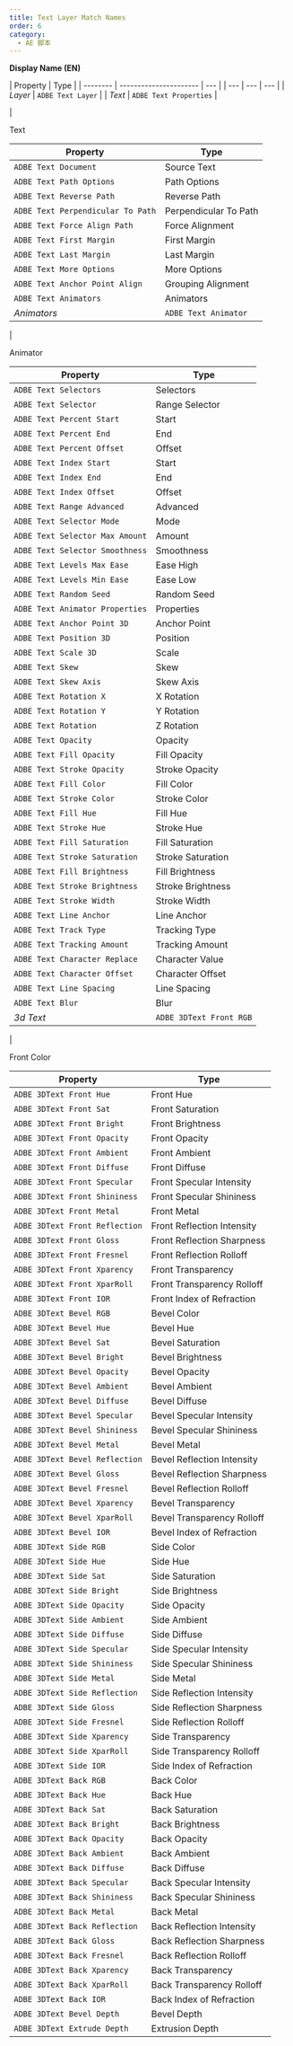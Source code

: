 ```yaml
---
title: Text Layer Match Names
order: 6
category:
  - AE 脚本
---
```


**Display Name (EN)**

| Property | Type                   |
| -------- | ---------------------- | --- |
| ---      | ---                    | --- |
| _Layer_  | `ADBE Text Layer`      |
| _Text_   | `ADBE Text Properties` |

|

Text

| Property                          | Type                  |
| --------------------------------- | --------------------- |
| `ADBE Text Document`              | Source Text           |
| `ADBE Text Path Options`          | Path Options          |
| `ADBE Text Reverse Path`          | Reverse Path          |
| `ADBE Text Perpendicular To Path` | Perpendicular To Path |
| `ADBE Text Force Align Path`      | Force Alignment       |
| `ADBE Text First Margin`          | First Margin          |
| `ADBE Text Last Margin`           | Last Margin           |
| `ADBE Text More Options`          | More Options          |
| `ADBE Text Anchor Point Align`    | Grouping Alignment    |
| `ADBE Text Animators`             | Animators             |
| _Animators_                       | `ADBE Text Animator`  |

|

Animator

| Property                        | Type                    |
| ------------------------------- | ----------------------- |
| `ADBE Text Selectors`           | Selectors               |
| `ADBE Text Selector`            | Range Selector          |
| `ADBE Text Percent Start`       | Start                   |
| `ADBE Text Percent End`         | End                     |
| `ADBE Text Percent Offset`      | Offset                  |
| `ADBE Text Index Start`         | Start                   |
| `ADBE Text Index End`           | End                     |
| `ADBE Text Index Offset`        | Offset                  |
| `ADBE Text Range Advanced`      | Advanced                |
| `ADBE Text Selector Mode`       | Mode                    |
| `ADBE Text Selector Max Amount` | Amount                  |
| `ADBE Text Selector Smoothness` | Smoothness              |
| `ADBE Text Levels Max Ease`     | Ease High               |
| `ADBE Text Levels Min Ease`     | Ease Low                |
| `ADBE Text Random Seed`         | Random Seed             |
| `ADBE Text Animator Properties` | Properties              |
| `ADBE Text Anchor Point 3D`     | Anchor Point            |
| `ADBE Text Position 3D`         | Position                |
| `ADBE Text Scale 3D`            | Scale                   |
| `ADBE Text Skew`                | Skew                    |
| `ADBE Text Skew Axis`           | Skew Axis               |
| `ADBE Text Rotation X`          | X Rotation              |
| `ADBE Text Rotation Y`          | Y Rotation              |
| `ADBE Text Rotation`            | Z Rotation              |
| `ADBE Text Opacity`             | Opacity                 |
| `ADBE Text Fill Opacity`        | Fill Opacity            |
| `ADBE Text Stroke Opacity`      | Stroke Opacity          |
| `ADBE Text Fill Color`          | Fill Color              |
| `ADBE Text Stroke Color`        | Stroke Color            |
| `ADBE Text Fill Hue`            | Fill Hue                |
| `ADBE Text Stroke Hue`          | Stroke Hue              |
| `ADBE Text Fill Saturation`     | Fill Saturation         |
| `ADBE Text Stroke Saturation`   | Stroke Saturation       |
| `ADBE Text Fill Brightness`     | Fill Brightness         |
| `ADBE Text Stroke Brightness`   | Stroke Brightness       |
| `ADBE Text Stroke Width`        | Stroke Width            |
| `ADBE Text Line Anchor`         | Line Anchor             |
| `ADBE Text Track Type`          | Tracking Type           |
| `ADBE Text Tracking Amount`     | Tracking Amount         |
| `ADBE Text Character Replace`   | Character Value         |
| `ADBE Text Character Offset`    | Character Offset        |
| `ADBE Text Line Spacing`        | Line Spacing            |
| `ADBE Text Blur`                | Blur                    |
| _3d Text_                       | `ADBE 3DText Front RGB` |

|

Front Color

| Property                       | Type                       |
| ------------------------------ | -------------------------- |
| `ADBE 3DText Front Hue`        | Front Hue                  |
| `ADBE 3DText Front Sat`        | Front Saturation           |
| `ADBE 3DText Front Bright`     | Front Brightness           |
| `ADBE 3DText Front Opacity`    | Front Opacity              |
| `ADBE 3DText Front Ambient`    | Front Ambient              |
| `ADBE 3DText Front Diffuse`    | Front Diffuse              |
| `ADBE 3DText Front Specular`   | Front Specular Intensity   |
| `ADBE 3DText Front Shininess`  | Front Specular Shininess   |
| `ADBE 3DText Front Metal`      | Front Metal                |
| `ADBE 3DText Front Reflection` | Front Reflection Intensity |
| `ADBE 3DText Front Gloss`      | Front Reflection Sharpness |
| `ADBE 3DText Front Fresnel`    | Front Reflection Rolloff   |
| `ADBE 3DText Front Xparency`   | Front Transparency         |
| `ADBE 3DText Front XparRoll`   | Front Transparency Rolloff |
| `ADBE 3DText Front IOR`        | Front Index of Refraction  |
| `ADBE 3DText Bevel RGB`        | Bevel Color                |
| `ADBE 3DText Bevel Hue`        | Bevel Hue                  |
| `ADBE 3DText Bevel Sat`        | Bevel Saturation           |
| `ADBE 3DText Bevel Bright`     | Bevel Brightness           |
| `ADBE 3DText Bevel Opacity`    | Bevel Opacity              |
| `ADBE 3DText Bevel Ambient`    | Bevel Ambient              |
| `ADBE 3DText Bevel Diffuse`    | Bevel Diffuse              |
| `ADBE 3DText Bevel Specular`   | Bevel Specular Intensity   |
| `ADBE 3DText Bevel Shininess`  | Bevel Specular Shininess   |
| `ADBE 3DText Bevel Metal`      | Bevel Metal                |
| `ADBE 3DText Bevel Reflection` | Bevel Reflection Intensity |
| `ADBE 3DText Bevel Gloss`      | Bevel Reflection Sharpness |
| `ADBE 3DText Bevel Fresnel`    | Bevel Reflection Rolloff   |
| `ADBE 3DText Bevel Xparency`   | Bevel Transparency         |
| `ADBE 3DText Bevel XparRoll`   | Bevel Transparency Rolloff |
| `ADBE 3DText Bevel IOR`        | Bevel Index of Refraction  |
| `ADBE 3DText Side RGB`         | Side Color                 |
| `ADBE 3DText Side Hue`         | Side Hue                   |
| `ADBE 3DText Side Sat`         | Side Saturation            |
| `ADBE 3DText Side Bright`      | Side Brightness            |
| `ADBE 3DText Side Opacity`     | Side Opacity               |
| `ADBE 3DText Side Ambient`     | Side Ambient               |
| `ADBE 3DText Side Diffuse`     | Side Diffuse               |
| `ADBE 3DText Side Specular`    | Side Specular Intensity    |
| `ADBE 3DText Side Shininess`   | Side Specular Shininess    |
| `ADBE 3DText Side Metal`       | Side Metal                 |
| `ADBE 3DText Side Reflection`  | Side Reflection Intensity  |
| `ADBE 3DText Side Gloss`       | Side Reflection Sharpness  |
| `ADBE 3DText Side Fresnel`     | Side Reflection Rolloff    |
| `ADBE 3DText Side Xparency`    | Side Transparency          |
| `ADBE 3DText Side XparRoll`    | Side Transparency Rolloff  |
| `ADBE 3DText Side IOR`         | Side Index of Refraction   |
| `ADBE 3DText Back RGB`         | Back Color                 |
| `ADBE 3DText Back Hue`         | Back Hue                   |
| `ADBE 3DText Back Sat`         | Back Saturation            |
| `ADBE 3DText Back Bright`      | Back Brightness            |
| `ADBE 3DText Back Opacity`     | Back Opacity               |
| `ADBE 3DText Back Ambient`     | Back Ambient               |
| `ADBE 3DText Back Diffuse`     | Back Diffuse               |
| `ADBE 3DText Back Specular`    | Back Specular Intensity    |
| `ADBE 3DText Back Shininess`   | Back Specular Shininess    |
| `ADBE 3DText Back Metal`       | Back Metal                 |
| `ADBE 3DText Back Reflection`  | Back Reflection Intensity  |
| `ADBE 3DText Back Gloss`       | Back Reflection Sharpness  |
| `ADBE 3DText Back Fresnel`     | Back Reflection Rolloff    |
| `ADBE 3DText Back Xparency`    | Back Transparency          |
| `ADBE 3DText Back XparRoll`    | Back Transparency Rolloff  |
| `ADBE 3DText Back IOR`         | Back Index of Refraction   |
| `ADBE 3DText Bevel Depth`      | Bevel Depth                |
| `ADBE 3DText Extrude Depth`    | Extrusion Depth            |
